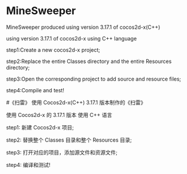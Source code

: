 # MineSweeper
MineSweeper produced using version 3.17.1 of cocos2d-x(C++)

using version 3.17.1 of cocos2d-x 
using C++ language 

step1:Create a new cocos2d-x project; 

step2:Replace the entire Classes directory and the entire Resources directory; 

step3:Open the corresponding project to add source and resource files; 

step4:Compile and test!


#《扫雷》
使用 Cocos2d-x(C++) 3.17.1 版本制作的《扫雷》

使用 Cocos2d-x 的 3.17.1 版本
使用 C++ 语言

step1: 新建 Cocos2d-x 项目;

step2: 替换整个 Classes 目录和整个 Resources 目录;

step3: 打开对应的项目，添加源文件和资源文件;

step4: 编译和测试!
